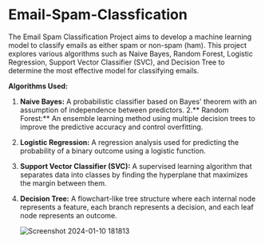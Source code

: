 # Email-Spam-Classfication
The Email Spam Classification Project aims to develop a machine learning model to classify emails as either spam or non-spam (ham). This project explores various algorithms such as Naive Bayes, Random Forest, Logistic Regression, Support Vector Classifier (SVC), and Decision Tree to determine the most effective model for classifying emails.

**Algorithms Used:**
1. **Naive Bayes:** A probabilistic classifier based on Bayes' theorem with an assumption of independence between predictors.
2.** Random Forest:** An ensemble learning method using multiple decision trees to improve the predictive accuracy and control overfitting.
3. **Logistic Regression:** A regression analysis used for predicting the probability of a binary outcome using a logistic function.
4. **Support Vector Classifier (SVC):** A supervised learning algorithm that separates data into classes by finding the hyperplane that maximizes the margin between them.
5. **Decision Tree:** A flowchart-like tree structure where each internal node represents a feature, each branch represents a decision, and each leaf node represents an outcome.

   ![Screenshot 2024-01-10 181813](https://github.com/01Vishwa/Email-Spam-Classfication/assets/95125690/04f9e4e7-2679-491a-b5e1-86d023fd5e22)
 
